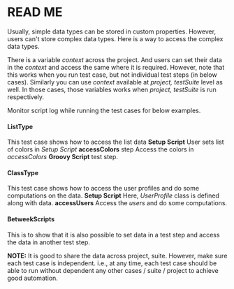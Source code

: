 # READ ME

Usually, simple data types can be stored in custom properties. However, users can't store complex data types.
Here is a way to access the complex data types. 

There is a variable _context_ across the project. And users can set their data in the _context_ and access the same where it is required. However, note that this works when you run test case, but not individual test steps (in below cases). Similarly you can use _context_ available at _project, testSuite_ level as well. In those cases, those variables works when _project, testSuite_ is run respectively.

Monitor script log while running the test cases for below examples.

#### ListType

This test case shows how to access the list data
**Setup Script** 
User sets list of colors in _Setup Script_
**accessColors** step
Access the colors in _accessColors_ **Groovy Script** test step.

#### ClassType
This test case shows how to access the user profiles and do some computations on the data.
**Setup Script**
Here, _UserProfile_ class is defined along with data.
**accessUsers**
Access the _users_ and do some computations.

#### BetweekScripts
This is to show that it is also possible to set data in a test step and access the data in another test step.

**NOTE:** It is good to share the data across project, suite. However, make sure each test case is independent. i.e., at any time, each test case should be able to run without dependent any other cases / suite / project to achieve good automation.
